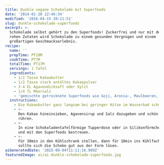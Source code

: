 ```yaml
---
title: Dunkle vegane Schokolade mit Superfoods
date: '2014-01-20 22:46:34'
modified: '2016-04-15 20:11:51'
slug: dunkle-schokolade-superfoods
excerpt: >-
  Schokolade selbst gehört zu den Superfoods! Zuckerfrei und nur mit den besten,
  rohen Zutaten wird Schokolade zu einem gesunden Vergnügen und einem
  großartigen Geschmackserlebnis.
recipe:
  name: ''
  prepTime: PT10M
  cookTime: PT7M
  totalTime: PT17M
  servings: 1 Tafel
  ingredients:
    - 1/2 Tasse Kakaobutter
    - 1/2 Tasse stark entöltes Kakaopulver
    - 3-4 EL Agavendicksaft oder Xylit
    - 1/4 TL Meersalz
    - 'gemischte getrocknete Superfoods wie Goji, Aronia-, Maulbeeren, etc.'
  instructions:
    - Die Kakaobutter ganz langsam bei geringer Hitze im Wasserbad schmelzen.
    - >-
      Den Kakao hineinsieben, Agavensirup und Salz dazugeben und schön glatt
      rühren.
    - >-
      In eine Schokoladentafelförmige Tupperdose oder in Silikonförmchen füllen
      und mit den Superfoods bestreuen.
    - >-
      Für 30min in den Kühlschrank stellen, dann für 10min ins Kühlfach. Danach
      sollte sich die Schoko gut aus der Form lösen.
aiGeneratedDate: '2025-09-04T11:11:16.989Z'
featuredImage: ai/ai-dunkle-schokolade-superfoods.jpg
---
```


[<!-- Image removed (no copyright): dunkle-schokolade.jpg -->](https://www.veganblatt.com/i/dunkle-schokolade.jpg)
